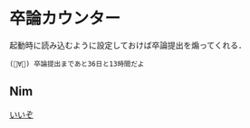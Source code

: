 # 卒論カウンター

起動時に読み込むように設定しておけば卒論提出を煽ってくれる．

```
(ﾟ∀ﾟ) 卒論提出まであと36日と13時間だよ
```

## Nim

[いいぞ](https://github.com/nim-lang/Nim)

